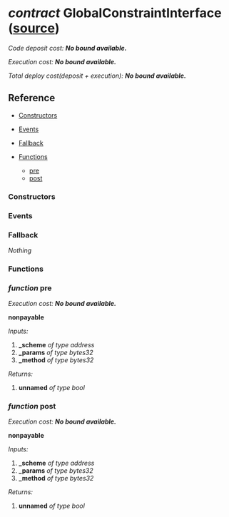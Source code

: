 # *contract* GlobalConstraintInterface ([source](https://github.com/daostack/daostack/tree/master/./contracts/globalConstraints/GlobalConstraintInterface.sol))
*Code deposit cost: **No bound available.***

*Execution cost: **No bound available.***

*Total deploy cost(deposit + execution): **No bound available.***

> 

## Reference
- [Constructors](#constructors)

- [Events](#events)

- [Fallback](#fallback)
- [Functions](#functions)
    - [pre](#function-pre)
    - [post](#function-post)
### Constructors

### Events

### Fallback
*Nothing*
### Functions
### *function* pre

*Execution cost: **No bound available.***

**nonpayable**

*Inputs:*
1. **_scheme** *of type address*
2. **_params** *of type bytes32*
3. **_method** *of type bytes32*

*Returns:*
1. **unnamed** *of type bool*


### *function* post

*Execution cost: **No bound available.***

**nonpayable**

*Inputs:*
1. **_scheme** *of type address*
2. **_params** *of type bytes32*
3. **_method** *of type bytes32*

*Returns:*
1. **unnamed** *of type bool*


